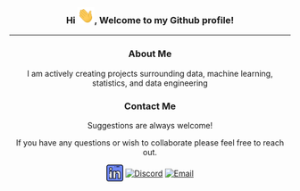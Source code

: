 <div align="center">
<br />
<h3>Hi <img src="https://raw.githubusercontent.com/ABSphreak/ABSphreak/master/gifs/Hi.gif"width="30px">, Welcome to my Github profile!</h3>
<hr />
</div>

<div align="center">
<h3><b>About Me</b></h3>
<p> I am actively creating projects surrounding data, machine learning, statistics, and data engineering</p>
<!-- <a href="https://treycapps.com" target="blank"><b>treycapps.com</b></a>
<br />
<br />
 -->
<h3><b>Contact Me</b></h3>
<p>Suggestions are always welcome!</p>
<p>If you have any questions or wish to collaborate please feel free to reach out.</p>

<p>
<a href="https://www.linkedin.com/in/trey-capps/" target="blank"><img align="center" src="https://raw.githubusercontent.com/8bithemant/8bithemant/master/linkedin.png" alt="LinkedIn" height="30" width="30" /></a>
<a href="https://discord.com/channels/@ford.potter#5827" target="blank"><img align="center" src="https://img.icons8.com/color/2x/discord--v2.png" alt="Discord" height="30" width="30" /></a>  
<a href = "mailto: trey.capps@gmail.com"><img align="center" src="https://img.icons8.com/doodle/2x/gmail-new.png" alt="Email" height="30" width="30" /></a>
</p>
</div>

<br />

<!-- <div align="center">
<h3><b>Languages & Tools</b></h3>
<p>

[![Python](https://img.shields.io/badge/python-3670A0?style=for-the-badge&logo=python&logoColor=ffdd54)](https://www.python.org)
[![Pandas](https://img.shields.io/badge/pandas-%23150458.svg?style=for-the-badge&logo=pandas&logoColor=white)](https://pandas.pydata.org)
[![NumPy](https://img.shields.io/badge/numpy-%23013243.svg?style=for-the-badge&logo=numpy&logoColor=white)](https://numpy.org)
[![scikit-learn](https://img.shields.io/badge/scikit--learn-%23F7931E.svg?style=for-the-badge&logo=scikit-learn&logoColor=white)](https://scikit-learn.org)
[![MongoDB](https://img.shields.io/badge/MongoDB-%234ea94b.svg?style=for-the-badge&logo=mongodb&logoColor=white)](https://www.mongodb.com)
[![Postgres](https://img.shields.io/badge/postgres-%23316192.svg?style=for-the-badge&logo=postgresql&logoColor=white)](https://www.postgresql.org)
[![Google Cloud](https://img.shields.io/badge/Google_Cloud-4285F4?style=for-the-badge&logo=google-cloud&logoColor=white)](https://cloud.google.com)
[![GitHub](https://img.shields.io/badge/github-%23121011.svg?style=for-the-badge&logo=github&logoColor=white)](https://github.com)
[![Streamlit](https://img.shields.io/badge/Streamlit-FF4B4B?style=for-the-badge&logo=Streamlit&logoColor=white)](https://streamlit.io)
[![Jupyter Notebook](https://img.shields.io/badge/jupyter-%23FA0F00.svg?style=for-the-badge&logo=jupyter&logoColor=white)](https://jupyter.org)

</p>
<br />

<h3><b>Currently Learning</b></h3>
<p>

[![Apache Spark](https://img.shields.io/badge/Apache_Spark-FFFFFF?style=for-the-badge&logo=apachespark&logoColor=#E35A16)](https://spark.apache.org)
[![Flask](https://img.shields.io/badge/flask-%23000.svg?style=for-the-badge&logo=flask&logoColor=white)](https://flask.palletsprojects.com/en/2.2.x/#)
[![Apache Airflow](https://img.shields.io/badge/Apache%20Airflow-017CEE?style=for-the-badge&logo=Apache%20Airflow&logoColor=white)](https://airflow.apache.org)

</p>
<hr />
</div> -->
